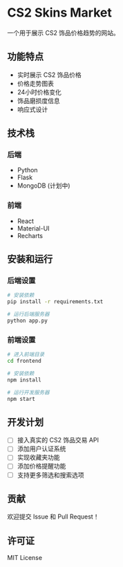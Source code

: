 # CS2 Skins Market

一个用于展示 CS2 饰品价格趋势的网站。

## 功能特点

- 实时展示 CS2 饰品价格
- 价格走势图表
- 24小时价格变化
- 饰品磨损度信息
- 响应式设计

## 技术栈

### 后端
- Python
- Flask
- MongoDB (计划中)

### 前端
- React
- Material-UI
- Recharts

## 安装和运行

### 后端设置
```bash
# 安装依赖
pip install -r requirements.txt

# 运行后端服务器
python app.py
```

### 前端设置
```bash
# 进入前端目录
cd frontend

# 安装依赖
npm install

# 运行开发服务器
npm start
```

## 开发计划

- [ ] 接入真实的 CS2 饰品交易 API
- [ ] 添加用户认证系统
- [ ] 实现收藏夹功能
- [ ] 添加价格提醒功能
- [ ] 支持更多筛选和搜索选项

## 贡献

欢迎提交 Issue 和 Pull Request！

## 许可证

MIT License